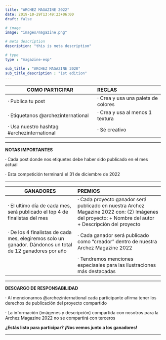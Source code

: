 ```yaml
---
title: "ARCHEZ MAGAZINE 2022"
date: 2019-10-29T13:49:23+06:00
draft: false

# image
image: "images/magazine.png"

# meta description
description: "this is meta description"

# type
type : "magazine-esp"

sub_title : "ARCHEZ MAGAZINE 2020"
sub_title_description : "1st edition"
---
```


|**COMO PARTICIPAR**                        |**REGLAS**
| -------------------------------------     |:---------------------------------
|· Publica tu post                          |· Crea y usa una paleta de colores
|· Etiquetanos @archezinternational         |· Crea y usa al menos 1 textura 
|· Usa nuestro hashtag #archezinternational |· Sé creativo
---

**NOTAS IMPORTANTES**

· Cada post donde nos etiquetes debe haber sido publicado en el mes actual

· Esta competición terminará el 31 de diciembre de 2022

---

|**GANADORES**|**PREMIOS**
| --------------------------------- |:---------------------------------
|· El ultimo día de cada mes, será publicado el top 4 de finalistas del mes|· Cada proyecto ganador será publicado en nuestra Archez Magazine 2022 con: (2) Imágenes del proyecto: + Nombre del autor + Descripción del proyecto
|· De los 4 finalistas de cada mes, elegiremos solo un ganador. Dándonos un total de 12 ganadores por año|· Cada ganador será publicado como “creador” dentro de nuestra Archez Magazine 2022
||· Tendremos menciones especiaales para las ilustraciones más destacadas
---

**DESCARGO DE RESPONSABILIDAD**

· Al mencionarnos @archezinternational cada participante afirma tener los derechos de publicación del proyecto compartido

· La información (imágenes y descripción) compartida con nosotros para la Archez Magazine 2022 no se compartirá con terceros

**¿Estás listo para participar? ¡Nos vemos junto a los ganadores!**

---